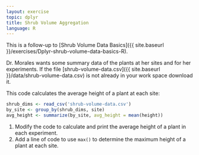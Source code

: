 ```yaml
---
layout: exercise
topic: dplyr
title: Shrub Volume Aggregation
language: R
---
```


This is a follow-up to [Shrub Volume Data Basics]({{ site.baseurl }}/exercises/Dplyr-shrub-volume-data-basics-R).

Dr. Morales wants some summary data of the plants at her sites and for her experiments.
If the file [shrub-volume-data.csv]({{ site.baseurl }}/data/shrub-volume-data.csv) is not already in your work space download it.

This code calculates the average height of a plant at each site:

```r
shrub_dims <- read_csv('shrub-volume-data.csv')
by_site <- group_by(shrub_dims, site)
avg_height <- summarize(by_site, avg_height = mean(height))
```

1. Modify the code to calculate and print the average height of a plant in each
   experiment.
2. Add a line of code to use `max()` to determine the maximum height of a plant at each site.

